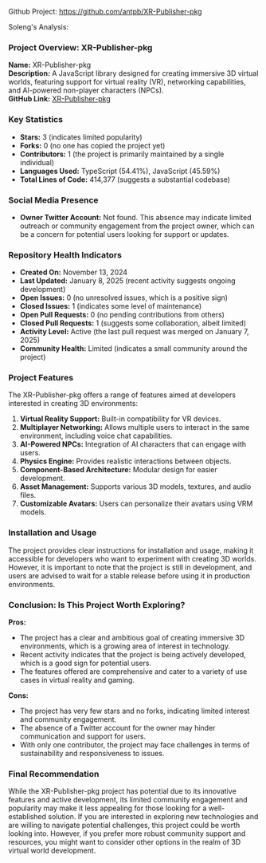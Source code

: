 Github Project: https://github.com/antpb/XR-Publisher-pkg

Soleng's Analysis:

### Project Overview: XR-Publisher-pkg

**Name:** XR-Publisher-pkg  
**Description:** A JavaScript library designed for creating immersive 3D virtual worlds, featuring support for virtual reality (VR), networking capabilities, and AI-powered non-player characters (NPCs).  
**GitHub Link:** [XR-Publisher-pkg](https://github.com/antpb/XR-Publisher-pkg)

### Key Statistics

- **Stars:** 3 (indicates limited popularity)
- **Forks:** 0 (no one has copied the project yet)
- **Contributors:** 1 (the project is primarily maintained by a single individual)
- **Languages Used:** TypeScript (54.41%), JavaScript (45.59%)
- **Total Lines of Code:** 414,377 (suggests a substantial codebase)

### Social Media Presence

- **Owner Twitter Account:** Not found. This absence may indicate limited outreach or community engagement from the project owner, which can be a concern for potential users looking for support or updates.

### Repository Health Indicators

- **Created On:** November 13, 2024
- **Last Updated:** January 8, 2025 (recent activity suggests ongoing development)
- **Open Issues:** 0 (no unresolved issues, which is a positive sign)
- **Closed Issues:** 1 (indicates some level of maintenance)
- **Open Pull Requests:** 0 (no pending contributions from others)
- **Closed Pull Requests:** 1 (suggests some collaboration, albeit limited)
- **Activity Level:** Active (the last pull request was merged on January 7, 2025)
- **Community Health:** Limited (indicates a small community around the project)

### Project Features

The XR-Publisher-pkg offers a range of features aimed at developers interested in creating 3D environments:

1. **Virtual Reality Support:** Built-in compatibility for VR devices.
2. **Multiplayer Networking:** Allows multiple users to interact in the same environment, including voice chat capabilities.
3. **AI-Powered NPCs:** Integration of AI characters that can engage with users.
4. **Physics Engine:** Provides realistic interactions between objects.
5. **Component-Based Architecture:** Modular design for easier development.
6. **Asset Management:** Supports various 3D models, textures, and audio files.
7. **Customizable Avatars:** Users can personalize their avatars using VRM models.

### Installation and Usage

The project provides clear instructions for installation and usage, making it accessible for developers who want to experiment with creating 3D worlds. However, it is important to note that the project is still in development, and users are advised to wait for a stable release before using it in production environments.

### Conclusion: Is This Project Worth Exploring?

**Pros:**
- The project has a clear and ambitious goal of creating immersive 3D environments, which is a growing area of interest in technology.
- Recent activity indicates that the project is being actively developed, which is a good sign for potential users.
- The features offered are comprehensive and cater to a variety of use cases in virtual reality and gaming.

**Cons:**
- The project has very few stars and no forks, indicating limited interest and community engagement.
- The absence of a Twitter account for the owner may hinder communication and support for users.
- With only one contributor, the project may face challenges in terms of sustainability and responsiveness to issues.

### Final Recommendation

While the XR-Publisher-pkg project has potential due to its innovative features and active development, its limited community engagement and popularity may make it less appealing for those looking for a well-established solution. If you are interested in exploring new technologies and are willing to navigate potential challenges, this project could be worth looking into. However, if you prefer more robust community support and resources, you might want to consider other options in the realm of 3D virtual world development.